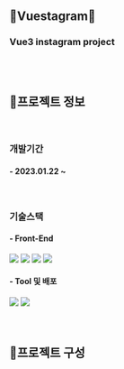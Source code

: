 <br/>

## 🔔Vuestagram🔔

### Vue3 instagram project

<br/>
<br/>

## 📛프로젝트 정보

<br/>

### 개발기간

#### - 2023.01.22 ~

<br/>

### 기술스택

#### - Front-End

<div>
    <sapn><img src="https://img.shields.io/badge/HTML5-E34F26?style=for-the-badge&logo=HTML5&logoColor=white"></sapn>
    <sapn><img src="https://img.shields.io/badge/CSS3-1572B6?style=for-the-badge&logo=CSS3&logoColor=white"></sapn>
    <sapn><img src="https://img.shields.io/badge/JavaScript-F7DF1E?style=for-the-badge&logo=JavaScript&logoColor=white"></sapn>
    <sapn><img src="https://img.shields.io/badge/Vue.js-4FC08D?style=for-the-badge&logo=Vue.js&logoColor=black"></sapn>
</div>

#### - Tool 및 배포

<div>
    <sapn><img src="https://img.shields.io/badge/Visual Studio-5C2D91?style=for-the-badge&logo=Visual Studio&logoColor=white"></sapn>
    <sapn><img src="https://img.shields.io/badge/Vercel-00000?style=for-the-badge&logo=Vercel&logoColor=white"></sapn>
</div>

<br/>
<br/>

## 📛프로젝트 구성

<br/>
<br/>
